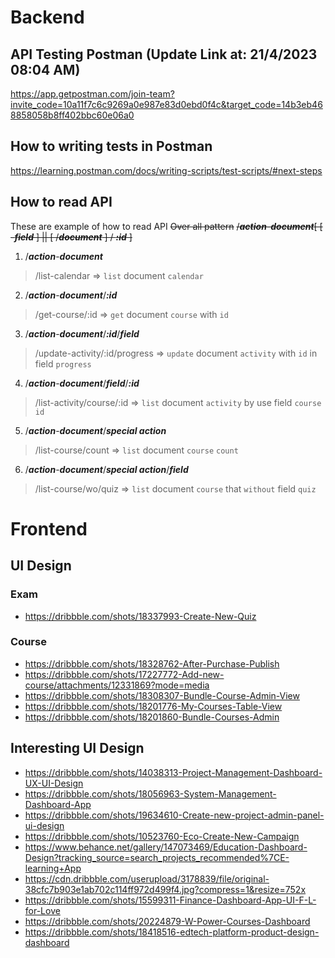 # Backend
## API Testing Postman (Update Link at: 21/4/2023 08:04 AM)
https://app.getpostman.com/join-team?invite_code=10a11f7c6c9269a0e987e83d0ebd0f4c&target_code=14b3eb468858058b8ff402bbc60e06a0

## How to writing tests in Postman
https://learning.postman.com/docs/writing-scripts/test-scripts/#next-steps

## How to read API
These are example of how to read API
~~Over all pattern~~
~~/***action***-***document***\[ \[ -***field*** \] || \[ /***document*** \] / ***:id*** \]~~

1. /***action***-***document***
> /list-calendar => `list` document `calendar`

2. /***action***-***document***/***:id***
> /get-course/:id => `get` document `course` with `id`

3. /***action***-***document***/***:id***/***field***
> /update-activity/:id/progress => `update` document `activity` with `id` in field `progress` 

4. /***action***-***document***/***field***/***:id***
> /list-activity/course/:id => `list` document `activity` by use field `course` `id`

5. /***action***-***document***/***special action***
> /list-course/count => `list` document `course` `count`

6. /***action***-***document***/***special action***/***field***
> /list-course/wo/quiz => `list` document `course` that `without` field `quiz`

# Frontend
## UI Design
### Exam
- https://dribbble.com/shots/18337993-Create-New-Quiz
### Course
- https://dribbble.com/shots/18328762-After-Purchase-Publish 
- https://dribbble.com/shots/17227772-Add-new-course/attachments/12331869?mode=media
- https://dribbble.com/shots/18308307-Bundle-Course-Admin-View
- https://dribbble.com/shots/18201776-My-Courses-Table-View
- https://dribbble.com/shots/18201860-Bundle-Courses-Admin

## Interesting UI Design
- https://dribbble.com/shots/14038313-Project-Management-Dashboard-UX-UI-Design
- https://dribbble.com/shots/18056963-System-Management-Dashboard-App
- https://dribbble.com/shots/19634610-Create-new-project-admin-panel-ui-design
- https://dribbble.com/shots/10523760-Eco-Create-New-Campaign
- https://www.behance.net/gallery/147073469/Education-Dashboard-Design?tracking_source=search_projects_recommended%7CE-learning+App
- https://cdn.dribbble.com/userupload/3178839/file/original-38cfc7b903e1ab702c114ff972d499f4.jpg?compress=1&resize=752x
- https://dribbble.com/shots/15599311-Finance-Dashboard-App-UI-F-L-for-Love
- https://dribbble.com/shots/20224879-W-Power-Courses-Dashboard
- https://dribbble.com/shots/18418516-edtech-platform-product-design-dashboard
